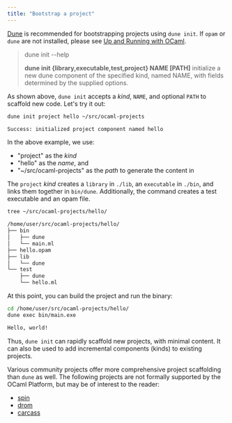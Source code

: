 ```yaml
---
title: "Bootstrap a project"
---
```


[Dune](https://dune.readthedocs.io/en/stable/overview.html) is recommended for bootstrapping projects using `dune init`. If `opam` or `dune` are not installed, please see [Up and Running with OCaml](/up-and-running-with-ocaml).

> dune init --help
>
> **dune init {library,executable,test,project} NAME [PATH]** initialize a
> new dune component of the specified kind, named NAME, with fields
> determined by the supplied options.

As shown above, `dune init` accepts a _kind_, `NAME`, and optional `PATH` to scaffold new code. Let's try it out:

```sh
dune init project hello ~/src/ocaml-projects

Success: initialized project component named hello
```

In the above example, we use:

- "project" as the _kind_
- "hello" as the _name_, and
- "~/src/ocaml-projects" as the _path_ to generate the content in

The `project` _kind_ creates a `library` in `./lib`, an `executable` in `./bin`, and links them together in `bin/dune`. Additionally, the command creates a test executable and an opam file.

```sh
tree ~/src/ocaml-projects/hello/

/home/user/src/ocaml-projects/hello/
├── bin
│   ├── dune
│   └── main.ml
├── hello.opam
├── lib
│   └── dune
└── test
    ├── dune
    └── hello.ml
```

At this point, you can build the project and run the binary:

```sh
cd /home/user/src/ocaml-projects/hello/
dune exec bin/main.exe

Hello, world!
```

Thus, `dune init` can rapidly scaffold new projects, with minimal content. It can also be used to add incremental components (kinds) to existing projects.

Various community projects offer more comprehensive project scaffolding than `dune` as well.
The following projects are not formally supported by the OCaml Platform, but may be of interest to the reader:

- [spin](https://github.com/tmattio/spin)
- [drom](https://ocamlpro.github.io/drom/sphinx/about.html)
- [carcass](https://github.com/dbuenzli/carcass)
